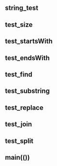 ## string_test

## test_size

## test_startsWith

## test_endsWith

## test_find

## test_substring

## test_replace

## test_join

## test_split

## main(())
